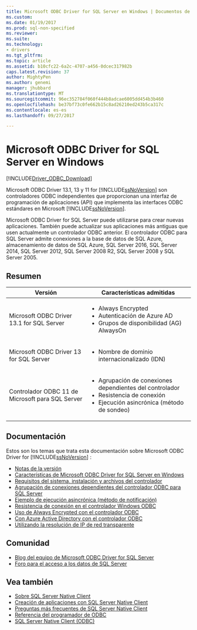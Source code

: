 ```yaml
---
title: Microsoft ODBC Driver for SQL Server en Windows | Documentos de Microsoft
ms.custom: 
ms.date: 01/19/2017
ms.prod: sql-non-specified
ms.reviewer: 
ms.suite: 
ms.technology:
- drivers
ms.tgt_pltfrm: 
ms.topic: article
ms.assetid: b10cfc22-6a2c-4707-a456-0dcec317982b
caps.latest.revision: 37
author: MightyPen
ms.author: genemi
manager: jhubbard
ms.translationtype: MT
ms.sourcegitcommit: 96ec352784f060f444b8adcae6005dd454b3b460
ms.openlocfilehash: be37bf73c0fe662b15c8ad26210ed243b5ca317c
ms.contentlocale: es-es
ms.lasthandoff: 09/27/2017

---
```

# <a name="microsoft-odbc-driver-for-sql-server-on-windows"></a>Microsoft ODBC Driver for SQL Server en Windows
[!INCLUDE[Driver_ODBC_Download](../../../includes/driver_odbc_download.md)]

Microsoft ODBC Driver 13.1, 13 y 11 for [!INCLUDE[ssNoVersion](../../../includes/ssnoversion_md.md)] son controladores ODBC independientes que proporcionan una interfaz de programación de aplicaciones (API) que implementa las interfaces ODBC estándares en Microsoft [!INCLUDE[ssNoVersion](../../../includes/ssnoversion_md.md)].

Microsoft ODBC Driver for SQL Server puede utilizarse para crear nuevas aplicaciones. También puede actualizar sus aplicaciones más antiguas que usen actualmente un controlador ODBC anterior. El controlador ODBC para SQL Server admite conexiones a la base de datos de SQL Azure, almacenamiento de datos de SQL Azure, SQL Server 2016, SQL Server 2014, SQL Server 2012, SQL Server 2008 R2, SQL Server 2008 y SQL Server 2005.  

## <a name="summary"></a>Resumen

| Versión       | Características admitidas      |
| ------------- |---------------| 
| Microsoft ODBC Driver 13.1 for SQL Server     | <ul><li>Always Encrypted</li><li>Autenticación de Azure AD</li><li>Grupos de disponibilidad (AG) AlwaysOn</li></ul>   | 
| Microsoft ODBC Driver 13 for SQL Server      | <ul><li>Nombre de dominio internacionalizado (IDN)</li></ul> |
| Controlador ODBC 11 de Microsoft para SQL Server | <ul><li>Agrupación de conexiones dependientes del controlador</li><li>Resistencia de conexión</li><li>Ejecución asincrónica (método de sondeo)</li></ul> |    

## <a name="documentation"></a>Documentación  
Estos son los temas que trata esta documentación sobre Microsoft ODBC Driver for [!INCLUDE[ssNoVersion](../../../includes/ssnoversion_md.md)] :  
  
-   [Notas de la versión](../../../connect/odbc/windows/release-notes.md)  
-   [Características de Microsoft ODBC Driver for SQL Server en Windows](../../../connect/odbc/windows/features-of-the-microsoft-odbc-driver-for-sql-server-on-windows.md)  
-   [Requisitos del sistema, instalación y archivos del controlador](../../../connect/odbc/windows/system-requirements-installation-and-driver-files.md)  
-   [Agrupación de conexiones dependientes del controlador ODBC para SQL Server](../../../connect/odbc/windows/driver-aware-connection-pooling-in-the-odbc-driver-for-sql-server.md)  
-   [Ejemplo de ejecución asincrónica &#40;método de notificación&#41;](../../../connect/odbc/windows/asynchronous-execution-notification-method-sample.md)  
-   [Resistencia de conexión en el controlador Windows ODBC](../../../connect/odbc/windows/connection-resiliency-in-the-windows-odbc-driver.md)  
-   [Uso de Always Encrypted con el controlador ODBC](../../../connect/odbc/using-always-encrypted-with-the-odbc-driver.md)
-   [Con Azure Active Directory con el controlador ODBC](../../../connect/odbc/using-azure-active-directory.md) 
-   [Utilizando la resolución de IP de red transparente](../../../connect/odbc/using-transparent-network-ip-resolution.md)   
  
## <a name="community"></a>Comunidad  
- [Blog del equipo de Microsoft ODBC Driver for SQL Server](http://blogs.msdn.com/sqlnativeclient/default.aspx)  
- [Foro para el acceso a los datos de SQL Server](http://social.technet.microsoft.com/Forums/en/sqldataaccess/threads)  
  
## <a name="see-also"></a>Vea también  
- [Sobre SQL Server Native Client](https://msdn.microsoft.com/sqlserver/ff658532.aspx)   
- [Creación de aplicaciones con SQL Server Native Client](../../../relational-databases/native-client/applications/building-applications-with-sql-server-native-client.md)   
- [Preguntas más frecuentes de SQL Server Native Client](https://msdn.microsoft.com/sqlserver/aa937707.aspx)   
- [Referencia del programador de ODBC](../../../odbc/reference/odbc-programmer-s-reference.md)   
- [SQL Server Native Client (ODBC)](../../../relational-databases/native-client/odbc/sql-server-native-client-odbc.md)  

